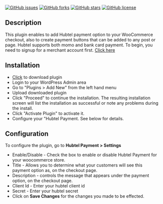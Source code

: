 [![GitHub issues](https://img.shields.io/github/issues/deluakin/woo-hubtel-payment.svg)](https://github.com/deluakin/woo-hubtel-payment/issues)
[![GitHub forks](https://img.shields.io/github/forks/deluakin/woo-hubtel-payment.svg)](https://github.com/deluakin/woo-hubtel-payment/network)
[![GitHub stars](https://img.shields.io/github/stars/deluakin/woo-hubtel-payment.svg)](https://github.com/deluakin/woo-hubtel-payment/stargazers)
[![GitHub license](https://img.shields.io/github/license/deluakin/hubtel-online-checkout.svg)](https://github.com/deluakin/woo-hubtel-payment/blob/master/LICENSE)


## Description
This plugin enables to add Hubtel payment option to your WooCommerce checkout, also to create payment buttons that can be added to any post or page. Hubtel supports both momo and bank card payment.
To begin, you need to signup for a merchant account first. [Click here](https://hubtel.com)


## Installation
* [Click](https://github.com/deluakin/woo-hubtel-payment/dist/hubtel-online-checkout.zip) to download plugin
* Login to your WordPress Admin area
* Go to "Plugins > Add New" from the left hand menu
* Upload downloaded plugin
* Click "Proceed" to continue the installation. The resulting installation screen will list the installation as successful or note any problems during the install.
* Click "Activate Plugin" to activate it.
* Configure your "Hubtel Payment. See below for details.


## Configuration
To configure the plugin, go to **Hubtel Payment > Settings**
* Enable/Disable - Check the box to enable or disable Hubtel Payment for your woocommerce store.
* Title - Allows you to determine what your customers will see this payment option as, on the checkout page.
* Description - controls the message that appears under the payment option, on the checkout page.
* Client Id  - Enter your hubtel client id
* Secret  - Enter your hubtel secret
* Click on **Save Changes** for the changes you made to be effected.
